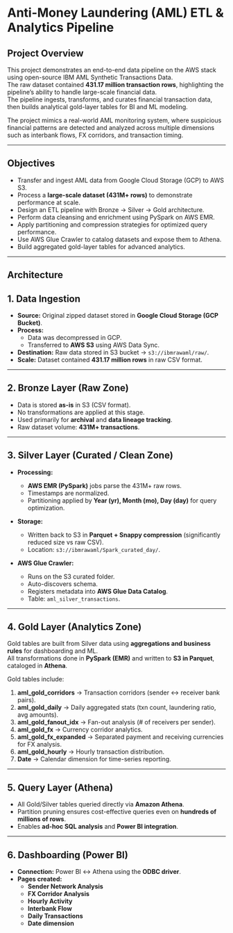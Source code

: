 # Anti-Money Laundering (AML) ETL & Analytics Pipeline

## Project Overview
This project demonstrates an end-to-end data pipeline on the AWS stack using open-source IBM AML Synthetic Transactions Data.  
The raw dataset contained **431.17 million transaction rows**, highlighting the pipeline’s ability to handle large-scale financial data.  
The pipeline ingests, transforms, and curates financial transaction data, then builds analytical gold-layer tables for BI and ML modeling.  

The project mimics a real-world AML monitoring system, where suspicious financial patterns are detected and analyzed across multiple dimensions such as interbank flows, FX corridors, and transaction timing.  

---

## Objectives
- Transfer and ingest AML data from Google Cloud Storage (GCP) to AWS S3.  
- Process a **large-scale dataset (431M+ rows)** to demonstrate performance at scale.  
- Design an ETL pipeline with Bronze → Silver → Gold architecture.  
- Perform data cleansing and enrichment using PySpark on AWS EMR.  
- Apply partitioning and compression strategies for optimized query performance.  
- Use AWS Glue Crawler to catalog datasets and expose them to Athena.  
- Build aggregated gold-layer tables for advanced analytics.  

---

## Architecture

## 1. Data Ingestion
- **Source:** Original zipped dataset stored in **Google Cloud Storage (GCP Bucket)**.  
- **Process:**  
  - Data was decompressed in GCP.  
  - Transferred to **AWS S3** using AWS Data Sync.  
- **Destination:** Raw data stored in S3 bucket → `s3://ibmrawaml/raw/`.  
- **Scale:** Dataset contained **431.17 million rows** in raw CSV format.  

---

## 2. Bronze Layer (Raw Zone)
- Data is stored **as-is** in S3 (CSV format).  
- No transformations are applied at this stage.  
- Used primarily for **archival** and **data lineage tracking**.  
- Raw dataset volume: **431M+ transactions**.  

---

## 3. Silver Layer (Curated / Clean Zone)
- **Processing:**  
  - **AWS EMR (PySpark)** jobs parse the 431M+ raw rows.  
  - Timestamps are normalized.  
  - Partitioning applied by **Year (yr), Month (mo), Day (day)** for query optimization.  

- **Storage:**  
  - Written back to S3 in **Parquet + Snappy compression** (significantly reduced size vs raw CSV).  
  - Location: `s3://ibmrawaml/Spark_curated_day/`.  

- **AWS Glue Crawler:**  
  - Runs on the S3 curated folder.  
  - Auto-discovers schema.  
  - Registers metadata into **AWS Glue Data Catalog**.  
  - Table: `aml_silver_transactions`.  

---

## 4. Gold Layer (Analytics Zone)
Gold tables are built from Silver data using **aggregations and business rules** for dashboarding and ML.  
All transformations done in **PySpark (EMR)** and written to **S3 in Parquet**, cataloged in **Athena**.  

Gold tables include:  

1. **aml_gold_corridors** → Transaction corridors (sender ↔ receiver bank pairs).  
2. **aml_gold_daily** → Daily aggregated stats (txn count, laundering ratio, avg amounts).  
3. **aml_gold_fanout_idx** → Fan-out analysis (# of receivers per sender).  
4. **aml_gold_fx** → Currency corridor analytics.  
5. **aml_gold_fx_expanded** → Separated payment and receiving currencies for FX analysis.  
6. **aml_gold_hourly** → Hourly transaction distribution.  
7. **Date** → Calendar dimension for time-series reporting.  

---

## 5. Query Layer (Athena)
- All Gold/Silver tables queried directly via **Amazon Athena**.  
- Partition pruning ensures cost-effective queries even on **hundreds of millions of rows**.  
- Enables **ad-hoc SQL analysis** and **Power BI integration**.  

---

## 6. Dashboarding (Power BI)
- **Connection:** Power BI ↔ Athena using the **ODBC driver**.  
- **Pages created:**  
  - **Sender Network Analysis**  
  - **FX Corridor Analysis**  
  - **Hourly Activity**  
  - **Interbank Flow**  
  - **Daily Transactions**  
  - **Date dimension**
